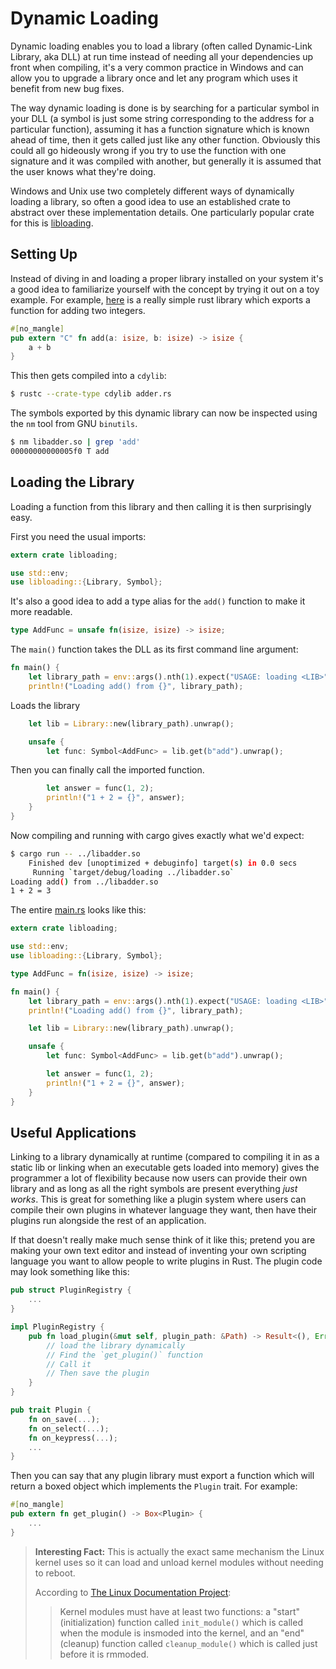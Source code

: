 # Dynamic Loading

Dynamic loading enables you to load a library (often called Dynamic-Link
Library, aka DLL) at run time instead of needing all your dependencies up front 
when compiling, it's a very common practice in Windows and can allow you to 
upgrade a library once and let any program which uses it benefit from new bug 
fixes.

The way dynamic loading is done is by searching for a particular symbol in your 
DLL (a symbol is just some string corresponding to the address for a particular
function), assuming it has a function signature which is known ahead of time,
then it gets called just like any other function. Obviously this could all go 
hideously wrong if you try to use the function with one signature and it was 
compiled with another, but generally it is assumed that the user knows what
they're doing.

Windows and Unix use two completely different ways of dynamically loading a
library, so often a good idea to use an established crate to abstract over
these implementation details. One particularly popular crate for this is
[libloading][libloading].


## Setting Up

Instead of diving in and loading a proper library installed on your system it's
a good idea to familiarize yourself with the concept by trying it out on a toy
example. For example, [here][adder] is a really simple rust library which
exports a function for adding two integers.

```rust
#[no_mangle]
pub extern "C" fn add(a: isize, b: isize) -> isize {
    a + b
}
```

This then gets compiled into a `cdylib`:

```bash
$ rustc --crate-type cdylib adder.rs
```

The symbols exported by this dynamic library can now be inspected using the
`nm` tool from GNU `binutils`.

```bash
$ nm libadder.so | grep 'add'
00000000000005f0 T add
```


## Loading the Library

Loading a function from this library and then calling it is then surprisingly
easy. 

First you need the usual imports:

```rust
extern crate libloading;

use std::env;
use libloading::{Library, Symbol};
```

It's also a good idea to add a type alias for the `add()` function to make it
more readable.

```rust
type AddFunc = unsafe fn(isize, isize) -> isize;
```

The `main()` function takes the DLL as its first command line argument:

```rust
fn main() {
    let library_path = env::args().nth(1).expect("USAGE: loading <LIB>");
    println!("Loading add() from {}", library_path);
```

Loads the library 

``` rust
    let lib = Library::new(library_path).unwrap();

    unsafe {
        let func: Symbol<AddFunc> = lib.get(b"add").unwrap();
```

Then you can finally call the imported function.

``` rust
        let answer = func(1, 2);
        println!("1 + 2 = {}", answer);
    }
}
```

Now compiling and running with cargo gives exactly what we'd expect:

```bash
$ cargo run -- ../libadder.so
    Finished dev [unoptimized + debuginfo] target(s) in 0.0 secs
     Running `target/debug/loading ../libadder.so`
Loading add() from ../libadder.so
1 + 2 = 3
```

The entire [main.rs] looks like this:

```rust
extern crate libloading;

use std::env;
use libloading::{Library, Symbol};

type AddFunc = fn(isize, isize) -> isize;

fn main() {
    let library_path = env::args().nth(1).expect("USAGE: loading <LIB>");
    println!("Loading add() from {}", library_path);

    let lib = Library::new(library_path).unwrap();

    unsafe {
        let func: Symbol<AddFunc> = lib.get(b"add").unwrap();

        let answer = func(1, 2);
        println!("1 + 2 = {}", answer);
    }
}
```


## Useful Applications

Linking to a library dynamically at runtime (compared to compiling it in as a
static lib or linking when an executable gets loaded into memory) gives the
programmer a lot of flexibility because now users can provide their own library
and as long as all the right symbols are present everything *just works*. This
is great for something like a plugin system where users can compile their own
plugins in whatever language they want, then have their plugins run alongside
the rest of an application.

If that doesn't really make much sense think of it like this; pretend you are
making your own text editor and instead of inventing your own scripting
language you want to allow people to write plugins in Rust. The plugin code may
look something like this:

```rust
pub struct PluginRegistry {
    ...
}

impl PluginRegistry {
    pub fn load_plugin(&mut self, plugin_path: &Path) -> Result<(), Error> {
        // load the library dynamically
        // Find the `get_plugin()` function
        // Call it
        // Then save the plugin 
    }
}

pub trait Plugin {
    fn on_save(...);
    fn on_select(...);
    fn on_keypress(...);
    ...
}
```

Then you can say that any plugin library must export a function which will
return a boxed object which implements the `Plugin` trait. For example:

```rust
#[no_mangle]
pub extern fn get_plugin() -> Box<Plugin> {
    ...
}
```

> **Interesting Fact:** This is actually the exact same mechanism the Linux 
> kernel uses so it can load and unload kernel modules without needing to
> reboot.
>
> According to [The Linux Documentation Project][tldp]:
>
> > Kernel modules must have at least two functions: a "start" (initialization)
> > function called `init_module()` which is called when the module is 
> > insmoded into the kernel, and an "end" (cleanup) function called 
> > `cleanup_module()` which is called just before it is rmmoded.


[libloading]: https://crates.io/crates/libloading
[adder]: https://crates.io/crates/libloading
[main.rs]: ./dynamic_loading/loading/src/main.rs
[tldp]: http://www.tldp.org/LDP/lkmpg/2.6/html/x121.html
